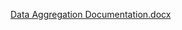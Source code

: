 [Data Aggregation Documentation.docx](https://github.com/user-attachments/files/18558170/Data.Aggregation.Documentation.docx)
